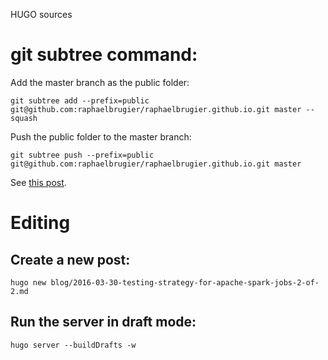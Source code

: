 HUGO sources


# git subtree command:

Add the master branch as the public folder:

    git subtree add --prefix=public git@github.com:raphaelbrugier/raphaelbrugier.github.io.git master --squash


Push the public folder to the master branch:

    git subtree push --prefix=public git@github.com:raphaelbrugier/raphaelbrugier.github.io.git master

See [this post](http://codethejason.github.io/blog/setupghpages/).


# Editing

## Create a new post:

    hugo new blog/2016-03-30-testing-strategy-for-apache-spark-jobs-2-of-2.md


## Run the server in draft mode:

    hugo server --buildDrafts -w


